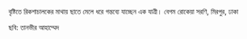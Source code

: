 বৃষ্টিতে রিকশাচালকের মাথায় ছাতে মেলে ধরে গন্তব্যে যাচ্ছেন এক যাত্রী। বেগম রোকেয়া সরণি, মিরপুর, ঢাকা

ছবি: তানভীর আহাম্মেদ
